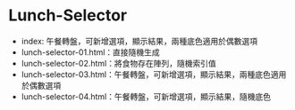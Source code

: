 # Lunch-Selector 

- index: 午餐轉盤，可新增選項，顯示結果，兩種底色適用於偶數選項
- lunch-selector-01.html：直接隨機生成
- lunch-selector-02.html：將食物存在陣列，隨機索引值
- lunch-selector-03.html：午餐轉盤，可新增選項，顯示結果，兩種底色適用於偶數選項
- lunch-selector-04.html：午餐轉盤，可新增選項，顯示結果，隨機底色 
